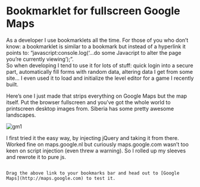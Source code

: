 <!--
  id: 1958
  description: Here's a bookmarklet that strips everything on Google Maps but the map itself.
  date: 2013-04-07T11:08:55
  modified: 2014-05-06T07:37:17
  slug: bookmarklet-for-fullscreen-google-maps
  type: post
  excerpt: <p>Here&#8217;s a bookmarklet that strips everything on Google Maps but the map itself. Put the  browser fullscreen and you&#8217;ve got the whole world to printscreen desktop images from. Siberia has some pretty awesome landscapes.</p>
  categories: code, JavaScript, open source
  tags: bookmarklet, JavaScript
  metaKeyword: google maps
  metaTitle: Google Maps bookmarklet
  metaDescription: Here's a bookmarklet that strips everything on Google Maps but the map itself.
  inCv: 
  inPortfolio: 
  dateFrom: 
  dateTo: 
-->

# Bookmarklet for fullscreen Google Maps

As a developer I use bookmarklets all the time. For those of you who don’t know: a bookmarklet is similar to a bookmark but instead of a hyperlink it points to: “javascript:console.log(‘…do some Javacript to alter the page you’re currently viewing’);”.  
So when developing I tend to use it for lots of stuff: quick login into a secure part, automatically fill forms with random data, altering data I get from some site… I even used it to load and initialize the level editor for a game I recently built.

Here’s one I just made that strips everything on Google Maps but the map itself. Put the browser fullscreen and you’ve got the whole world to printscreen desktop images from. Siberia has some pretty awesome landscapes.

![gm1](https://res.cloudinary.com/dn1rmdjs5/image/upload/v1566568756/rv/gm1.jpg)

I first tried it the easy way, by injecting jQuery and taking it from there. Worked fine on maps.google.nl but curiously maps.google.com wasn’t too keen on script injection (even threw a warning). So I rolled up my sleeves and rewrote it to pure js.

~~~Here it is.~~~

Drag the above link to your bookmarks bar and head out to [Google Maps](http://maps.google.com) to test it.


